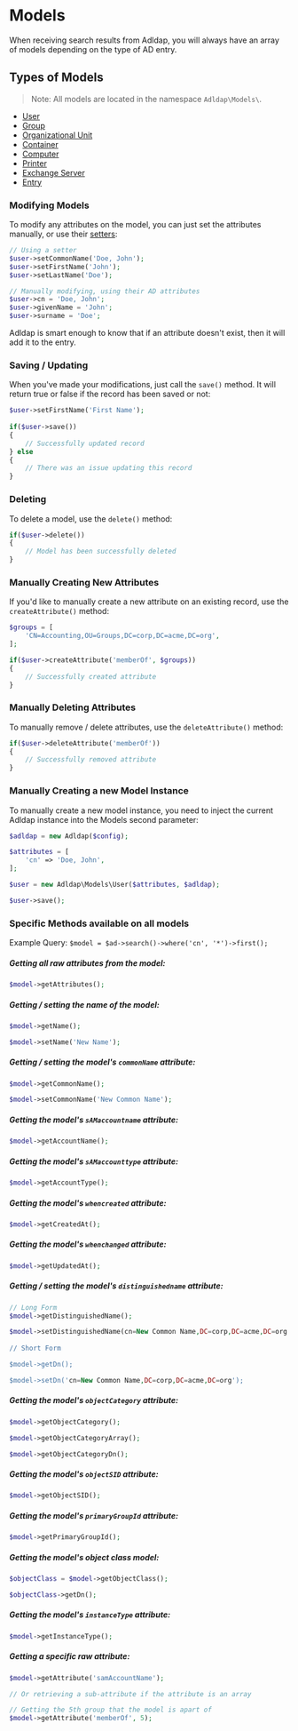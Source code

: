 # Models

When receiving search results from Adldap, you will always have an array of models depending on the type of AD entry.

## Types of Models

> Note: All models are located in the namespace `Adldap\Models\`.

- [User](https://github.com/Adldap2/Adldap2/blob/master/docs/models/USER.md)
- [Group](https://github.com/Adldap2/Adldap2/blob/master/docs/models/GROUP.md)
- [Organizational Unit](https://github.com/Adldap2/Adldap2/blob/master/docs/models/OU.md)
- [Container](https://github.com/Adldap2/Adldap2/blob/master/docs/models/CONTAINER.md)
- [Computer](https://github.com/Adldap2/Adldap2/blob/master/docs/models/COMPUTER.md)
- [Printer](https://github.com/Adldap2/Adldap2/blob/master/docs/models/PRINTER.md)
- [Exchange Server](https://github.com/Adldap2/Adldap2/blob/master/docs/models/EXCHANGE-SERVER.md)
- [Entry](https://github.com/Adldap2/Adldap2/blob/master/docs/models/ENTRY.md)

### Modifying Models

To modify any attributes on the model, you can just set the attributes manually, or use their [setters](#specific-methods-available-on-all-models):

```php
// Using a setter
$user->setCommonName('Doe, John');
$user->setFirstName('John');
$user->setLastName('Doe');

// Manually modifying, using their AD attributes
$user->cn = 'Doe, John';
$user->givenName = 'John';
$user->surname = 'Doe';
```

Adldap is smart enough to know that if an attribute doesn't exist, then it will add it to the entry.

### Saving / Updating

When you've made your modifications, just call the `save()` method. It will return true or false if the record has been
saved or not:

```php
$user->setFirstName('First Name');
    
if($user->save())
{
    // Successfully updated record
} else
{
    // There was an issue updating this record
}
```

### Deleting

To delete a model, use the `delete()` method:

```php
if($user->delete())
{
    // Model has been successfully deleted
}
```

### Manually Creating New Attributes

If you'd like to manually create a new attribute on an existing record, use the `createAttribute()` method:

```php
$groups = [
    'CN=Accounting,OU=Groups,DC=corp,DC=acme,DC=org',
];

if($user->createAttribute('memberOf', $groups))
{
    // Successfully created attribute
}
```

### Manually Deleting Attributes

To manually remove / delete attributes, use the `deleteAttribute()` method:

```php
if($user->deleteAttribute('memberOf'))
{
    // Successfully removed attribute
}
```

### Manually Creating a new Model Instance

To manually create a new model instance, you need to inject the current Adldap instance into the Models second parameter:

```php
$adldap = new Adldap($config);

$attributes = [
    'cn' => 'Doe, John',
];

$user = new Adldap\Models\User($attributes, $adldap);

$user->save();
```

### Specific Methods available on all models

Example Query: `$model = $ad->search()->where('cn', '*')->first();`

##### Getting all raw attributes from the model:

```php
$model->getAttributes();
```

##### Getting / setting the name of the model:

```php
$model->getName();

$model->setName('New Name');
```

##### Getting / setting the model's `commonName` attribute:

```php
$model->getCommonName();

$model->setCommonName('New Common Name');
```

##### Getting the model's `sAMaccountname` attribute:

```php
$model->getAccountName();
```

##### Getting the model's `sAMaccounttype` attribute:

```php
$model->getAccountType();
```

##### Getting the model's `whencreated` attribute:

```php
$model->getCreatedAt();
```

##### Getting the model's `whenchanged` attribute:

```php
$model->getUpdatedAt();
```

##### Getting / setting the model's `distinguishedname` attribute:

```php
// Long Form
$model->getDistinguishedName();

$model->setDistinguishedName(cn=New Common Name,DC=corp,DC=acme,DC=org');
   
// Short Form

$model->getDn();

$model->setDn('cn=New Common Name,DC=corp,DC=acme,DC=org');
```

##### Getting the model's `objectCategory` attribute:

```php
$model->getObjectCategory();

$model->getObjectCategoryArray();

$model->getObjectCategoryDn();
```

##### Getting the model's `objectSID` attribute:

```php
$model->getObjectSID();
```

##### Getting the model's `primaryGroupId` attribute:

```php
$model->getPrimaryGroupId();
```

##### Getting the model's object class model:

```php
$objectClass = $model->getObjectClass();

$objectClass->getDn();
```

##### Getting the model's `instanceType` attribute:

```php
$model->getInstanceType();
```

##### Getting a specific raw attribute:

```php
$model->getAttribute('samAccountName');

// Or retrieving a sub-attribute if the attribute is an array

// Getting the 5th group that the model is apart of
$model->getAttribute('memberOf', 5); 
```
